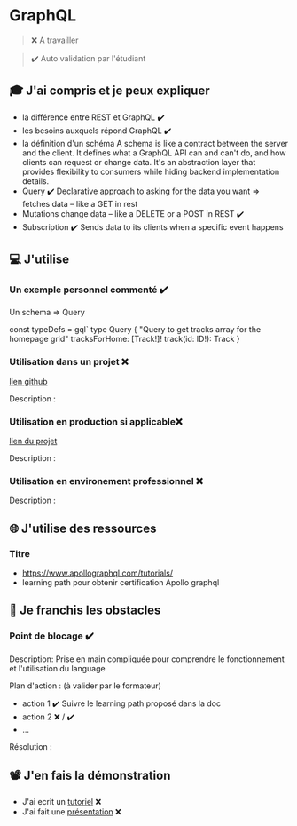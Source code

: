 # GraphQL

> ❌ A travailler

> ✔️ Auto validation par l'étudiant

## 🎓 J'ai compris et je peux expliquer

- la différence entre REST et GraphQL  ✔️
- les besoins auxquels répond GraphQL ✔️
- la définition d'un schéma
A schema is like a contract between the server and the client. It defines what a GraphQL API can and can't do, and how clients can request or change data. It's an abstraction layer that provides flexibility to consumers while hiding backend implementation details.
- Query ✔️
Declarative approach to asking for the data you want => fetches data – like a GET in rest
- Mutations change data – like a DELETE or a POST in REST ✔️
- Subscription ✔️
Sends data to its clients when a specific event happens

## 💻 J'utilise

### Un exemple personnel commenté ✔️
Un schema => Query

const typeDefs = gql`
  type Query {
    "Query to get tracks array for the homepage grid"
    tracksForHome: [Track!]!
    track(id: ID!): Track
  }


### Utilisation dans un projet ❌

[lien github](...)

Description :

### Utilisation en production si applicable❌

[lien du projet](...)

Description :

### Utilisation en environement professionnel ❌

Description :

## 🌐 J'utilise des ressources

### Titre

- https://www.apollographql.com/tutorials/
- learning path pour obtenir certification Apollo graphql

## 🚧 Je franchis les obstacles

### Point de blocage ✔️

Description: Prise en main compliquée pour comprendre le fonctionnement et l'utilisation du language

Plan d'action : (à valider par le formateur)

- action 1 ✔️
Suivre le learning path proposé dans la doc
- action 2 ❌ / ✔️
- ...

Résolution :

## 📽️ J'en fais la démonstration

- J'ai ecrit un [tutoriel](...) ❌
- J'ai fait une [présentation](...) ❌
